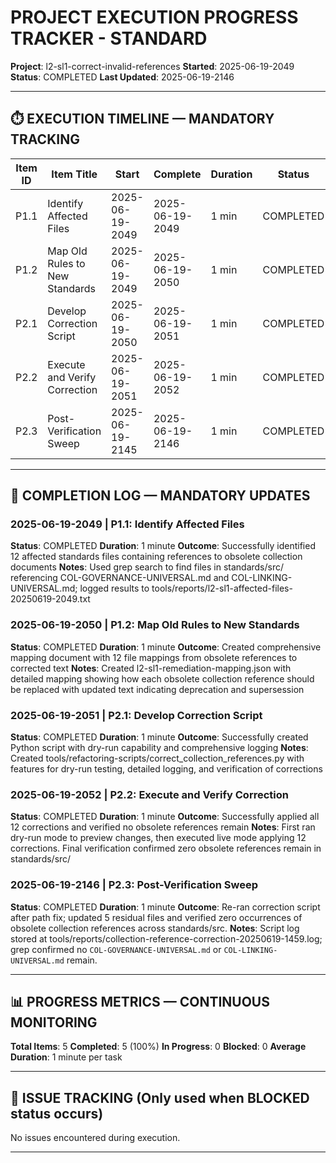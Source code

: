 # PROJECT EXECUTION PROGRESS TRACKER - STANDARD

**Project**: l2-sl1-correct-invalid-references
**Started**: 2025-06-19-2049
**Status**: COMPLETED
**Last Updated**: 2025-06-19-2146

---

## **⏱️ EXECUTION TIMELINE — MANDATORY TRACKING**

| **Item ID** | **Item Title**              | **Start**       | **Complete**    | **Duration** | **Status**    |
|-------------|-----------------------------|-----------------|-----------------|--------------|---------------|
| P1.1        | Identify Affected Files     | 2025-06-19-2049 | 2025-06-19-2049 | 1 min        | COMPLETED     |
| P1.2        | Map Old Rules to New Standards | 2025-06-19-2049 | 2025-06-19-2050 | 1 min        | COMPLETED     |
| P2.1        | Develop Correction Script   | 2025-06-19-2050 | 2025-06-19-2051 | 1 min        | COMPLETED     |
| P2.2        | Execute and Verify Correction | 2025-06-19-2051 | 2025-06-19-2052 | 1 min        | COMPLETED     |
| P2.3        | Post-Verification Sweep | 2025-06-19-2145 | 2025-06-19-2146 | 1 min        | COMPLETED     |

---

## **📝 COMPLETION LOG — MANDATORY UPDATES**

### **2025-06-19-2049** | **P1.1**: Identify Affected Files
**Status**: COMPLETED
**Duration**: 1 minute
**Outcome**: Successfully identified 12 affected standards files containing references to obsolete collection documents
**Notes**: Used grep search to find files in standards/src/ referencing COL-GOVERNANCE-UNIVERSAL.md and COL-LINKING-UNIVERSAL.md; logged results to tools/reports/l2-sl1-affected-files-20250619-2049.txt

### **2025-06-19-2050** | **P1.2**: Map Old Rules to New Standards
**Status**: COMPLETED
**Duration**: 1 minute
**Outcome**: Created comprehensive mapping document with 12 file mappings from obsolete references to corrected text
**Notes**: Created l2-sl1-remediation-mapping.json with detailed mapping showing how each obsolete collection reference should be replaced with updated text indicating deprecation and supersession

### **2025-06-19-2051** | **P2.1**: Develop Correction Script
**Status**: COMPLETED
**Duration**: 1 minute
**Outcome**: Successfully created Python script with dry-run capability and comprehensive logging
**Notes**: Created tools/refactoring-scripts/correct_collection_references.py with features for dry-run testing, detailed logging, and verification of corrections

### **2025-06-19-2052** | **P2.2**: Execute and Verify Correction
**Status**: COMPLETED
**Duration**: 1 minute
**Outcome**: Successfully applied all 12 corrections and verified no obsolete references remain
**Notes**: First ran dry-run mode to preview changes, then executed live mode applying 12 corrections. Final verification confirmed zero obsolete references remain in standards/src/

### **2025-06-19-2146** | **P2.3**: Post-Verification Sweep
**Status**: COMPLETED
**Duration**: 1 minute
**Outcome**: Re-ran correction script after path fix; updated 5 residual files and verified zero occurrences of obsolete collection references across standards/src.
**Notes**: Script log stored at tools/reports/collection-reference-correction-20250619-1459.log; grep confirmed no `COL-GOVERNANCE-UNIVERSAL.md` or `COL-LINKING-UNIVERSAL.md` remain.

---

## **📊 PROGRESS METRICS — CONTINUOUS MONITORING**

**Total Items**: 5
**Completed**: 5 (100%)
**In Progress**: 0
**Blocked**: 0
**Average Duration**: 1 minute per task

---

## **🚨 ISSUE TRACKING** (Only used when BLOCKED status occurs)

No issues encountered during execution.

--- 